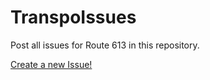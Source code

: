 # TranspoIssues
Post all issues for Route 613 in this repository.

[Create a new Issue!](https://github.com/Llamabagel/TranspoIssues/issues/new)
